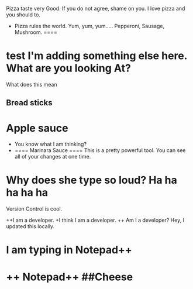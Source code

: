 Pizza taste very Good.  If you do not agree, shame on you.  I love pizza and you should to.
- Pizza rules the world.  Yum, yum, yum.....
Pepperoni, Sausage, Mushroom.
====

test
I'm adding something else here.
What are you looking At?
====

What does this mean

## Bread sticks

# Apple sauce
- You know what I am thinking?
- ====
Marinara Sauce
====
This is a pretty powerful tool.  You can see all of your changes at one time.

Why does she type so loud?  Ha ha ha ha ha
====
Version Control is cool.

++I am a developer.
+I think I am a developer.
++ Am I a developer?
Hey, I updated this locally.

I am typing in Notepad++
====
++ Notepad++
##Cheese
====
